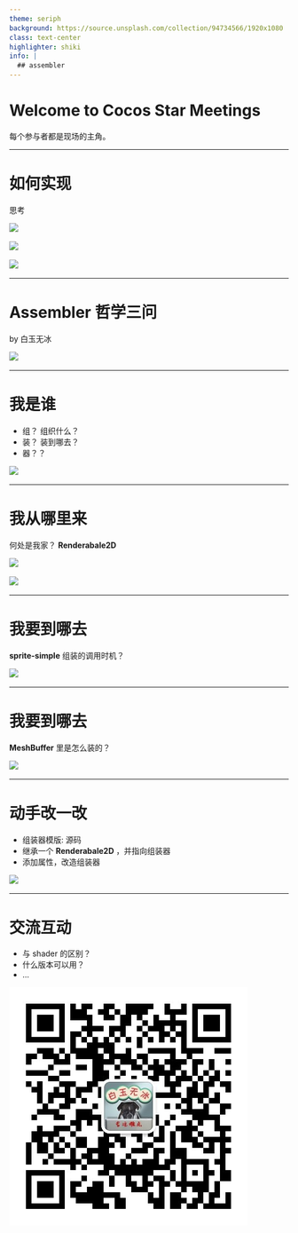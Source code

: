 ```yaml
---
theme: seriph
background: https://source.unsplash.com/collection/94734566/1920x1080
class: text-center
highlighter: shiki
info: |
  ## assembler
---
```


# Welcome to Cocos Star Meetings

每个参与者都是现场的主角。

<a href="https://github.com/baiyuwubing" target="_blank" alt="GitHub"
  class="abs-br m-6 text-xl icon-btn opacity-50 !border-none !hover:text-white">
  <carbon-logo-github />
</a> 


---

# 如何实现

思考


<img
  class="relative -bottom-0 -left-10 w-80"
  src="/img/folding.gif"
/>

<img
  class="relative -top-80 -right-120  w-150"
  src="/img/colorful.gif"
/>

<img
  class="relative -top-160 -right-70 w-80"
  src="/img/verticalLabel.gif"
/>




---

# Assembler 哲学三问
by 白玉无冰  

![](/img/whowhere.jpg)


---

# 我是谁
- 组？ 组织什么？
- 装？ 装到哪去？
- 器？？

![](/img/who.jpg)  


---

# 我从哪里来
何处是我家？ **Renderabale2D**

<img
  class="relative -top-0 -left-0 w-100"
  src="/img/renderabale2d.jpg"
/>

<img
  class="relative -top-100 -right-120 w-100"
  src="/img/renderabale2d2.jpg"
/>



---

# 我要到哪去
**sprite-simple** 组装的调用时机？

![](/img/sprite-simple.jpg)  
 
---

# 我要到哪去
**MeshBuffer** 里是怎么装的？

![](/img/meshbuffer.jpg)  
 

---

# 动手改一改
- 组装器模版: 源码
- 继承一个 **Renderabale2D** ，并指向组装器
- 添加属性，改造组装器

![](/img/doit.gif)  

---

# 交流互动
- 与 shader 的区别？
- 什么版本可以用？
- ...

<img
  class="w-80"
  src="/img/qrcode.jpg"
/>
